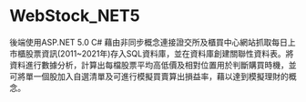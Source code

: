# WebStock_NET5
後端使用ASP.NET 5.0 C# 藉由非同步概念連接證交所及櫃買中心網站抓取每日上市櫃股票資訊(2011~2021年)存入SQL資料庫，並在資料庫創建關聯性資料表。將資料進行數據分析，計算出每檔股票平均高低價及相對位置用於判斷購買時機，並可將單一個股加入自選清單及可進行模擬買賣算出損益率，藉以達到模擬理財的概念。
